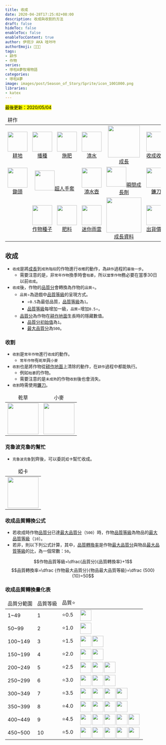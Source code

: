 ```yaml
---
title: 收成
date: 2020-04-28T17:25:02+08:00
description: 收成與收割的方法
draft: false
hideToc: false
enableToc: false
enableTocContent: true
author: 伊琉沙 AKA 哇咔咔
authorEmoji: 👩🏿‍🚀
tags: 
- 耕作
- 作物
series:
- 哆啦A夢牧場物語
categories:
- 哆啦A夢
image: images/post/Season_of_Story/Sprite/icon_1001000.png
libraries:
- katex
---
```

<mark>最後更新：2020/05/04</mark>

<table>
    <thead>
        <tr>
            <td colspan="10">耕作</td>        
        </tr>
    </thead>
    <tr>
        <td align="center"><a href="../doraemon-story-crop-part1"><img width="64px" src= "/images/post/Season_of_Story/Sprite/ground_90310000.png">耕地</a></td>
        <td align="center"><a href="../doraemon-story-crop-part2"><img width="64px" src= "/images/post/Season_of_Story/Sprite/ground_90310010.png">播種</a></td>
        <td align="center"><a href="../doraemon-story-crop-part3"><img width="64px" src= "/images/post/Season_of_Story/Sprite/ground_90310020.png">施肥</a></td>
        <td align="center"><a href="../doraemon-story-crop-part4"><img width="64px" src= "/images/post/Season_of_Story/Sprite/ground_90310021.png">澆水</a></td>        
        <td align="center"><a href="../doraemon-story-crop-part5"><img width="103px" src= "/images/post/Season_of_Story/Sprite/Crop_90120602.png">成長</a></td>
        <td align="center"><a href="../doraemon-story-crop-part6"><img width="64px" src= "/images/post/Season_of_Story/Sprite/icon_1001030.png">收成收割</a></td>
        <td align="center"><a href="../#溫室種植"><img width="64px" src= "/images/post/Season_of_Story/Texture2D/tex_bg_1230_020.png">溫室種植</a></td>
    </tr>
    <tr>
        <td align="center"><a href="../doraemon-story-tool-hoe"><img width="64px" src= "/images/post/Season_of_Story/Sprite/icon_1001005.png">鋤頭</a></td>
        <td align="center" colspan="2"><a href="../doraemon-story-secret-gadget-farming/#超人手套"><img width="64px" src= "/images/post/Season_of_Story/Sprite/icon_1002130.png">超人手套</a></td>
        <td align="center"><a href="../doraemon-story-tool-watering-can"><img width="64px" src= "/images/post/Season_of_Story/Sprite/icon_1001025.png">澆水壺</a></td>
        <td align="center"><a href="../doraemon-story-secret-gadget-farming/#瞬間成長劑"><img width="64px" src= "/images/post/Season_of_Story/Sprite/icon_1104080.png">瞬間成長劑</a></td>
        <td align="center"><a href="../doraemon-story-tool-scythe"><img width="64px" src= "/images/post/Season_of_Story/Sprite/icon_1001035.png">鐮刀</a></td>
        <td align="center"><a href="../doraemon-story-secret-gadget-farming/#季節罐頭"><img width="64px" src= "/images/post/Season_of_Story/Sprite/icon_1104000.png">季節罐頭</a></td>
    </tr>
    <tr>
        <td></td>
        <td align="center"><a href="../doraemon-story-shop-20700-knick-knacks-general-store/#作物種子"><img width="64px" src= "/images/post/Season_of_Story/Sprite/icon_2000501.png">作物種子</a></td>
        <td align="center"><a href="../doraemon-story-shop-20700-knick-knacks-general-store/#肥料"><img width="64px" src= "/images/post/Season_of_Story/Sprite/icon_1103001.png">肥料</a></td>
        <td align="center"><a href="../doraemon-story-secret-gadget-farming/#迷你雨雲"><img width="64px" src= "/images/post/Season_of_Story/Sprite/icon_7063010.png">迷你雨雲</a></td>
        <td align="center"><a href="../doraemon-story-crop-grow"><img width="113px" src= "/images/post/Season_of_Story/Sprite/Crop_90110405.png">成長資料</a></td>
        <td align="center"><a href="../doraemon-story-shipping-prices-crops"><img width="64px" src= "/images/post/Season_of_Story/Sprite/icon_3000205.png">出貨價格</a></td>
        <td></td>
    </tr>
</table>

## 收成
+ `收成`是將[成長](../doraemon-story-crop-part5)到`成熟階段`的作物進行`收穫`的動作，為`耕作`過程的`最後一步`。
    + 需要注意的是，非`常年作物`換季時會`枯萎`，所以`當季作物`務必要在當季30日以前`收成`。
+ `收成`後，作物的[品質分](../doraemon-story-mod-crop/#品質分)會轉換為作物的`品質⭐️`。
    + `品質⭐️`為遊戲中[品質等級](../doraemon-story-mod-item/#品質等級)的呈現方式。
        + `⭐️0.5`為最低品質，[品質等級](../doraemon-story-mod-item/#品質等級)為`1`。
        + [品質等級](../doraemon-story-mod-item/#品質等級)每增加一級，`品質⭐️`增加`0.5⭐️`。
    + [品質分](../doraemon-story-mod-crop/#品質分)為作物在[耕作地面](../doraemon-story-mod-ground/#耕作地面)生長時的隱藏數值。
        + [品質分初始值](../doraemon-story-mod-crop/#作物模板)為`1`。
        + [最大品質分](../doraemon-story-mod-crop/#最大品質分)為`500`。

### 收割
+ `收割`是`常年作物`進行`收成`的動作。
    + `常年作物`有`乾草`與`小麥`
+ `收割`也是將作物從[耕作地面](../doraemon-story-mod-ground/#耕作地面)上清除的動作，在`耕作`過程中都能執行。
    + 例如`枯萎`的作物。
    + 需要注意的是`未成熟`的作物`收割`後也會消失。
+ `收割`時需使用[鐮刀](../doraemon-story-crop-part6/#鐮刀)。

<table>
    <thead>
        <tr>
            <td align="center">乾草</td>
            <td align="center">小麥</td>
        </tr>
    </thead>
    <tr>
        <td align="center"><img width="100px" src= "/images/post/Season_of_Story/Sprite/Crop_90150003.png"></td>
        <td align="center"><img width="100px" src= "/images/post/Season_of_Story/Sprite/Crop_90150103.png"></td>
    </tr>
</table>

### 克魯波克魯的幫忙
+ `克魯波克魯`到齊後，可以委託`婭卡`幫忙收成。

<table>
    <thead>
        <tr>
            <td align="center">婭卡</td>
        </tr>
    </thead>
    <tr>
        <td align="center"><img width="100px" src= "/images/post/Season_of_Story/Sprite/icon_201041260.png"></td>
    </tr>
</table>

### 收成品質轉換公式
+ 若收成時作物[品質分](../doraemon-story-mod-crop/#品質分)已達[最大品質分](../doraemon-story-mod-crop/#最大品質分)（`500`）時，作物[品質等級](../doraemon-story-mod-crop/#品質等級)為物品的[最大品質等級](../doraemon-story-mod-item/#最大品質等級)（`10`）。
+ 若非，則以下列公式計算，其中，[品質轉換率](../doraemon-story-mod-crop/#品質轉換率)是作物[最大品質分](../doraemon-story-mod-crop/#最大品質分)與物品[最大品質等級](../doraemon-story-mod-item/#最大品質等級)的比，為一個常數：`50`。

$$作物品質等級=\dfrac{品質分}{品質轉換率}+1$$
$$品質轉換率=\dfrac {作物最大品質分}{物品最大品質等級}=\dfrac {500}{10}=50$$

### 收成品質轉換量化表
<table>
    <thead>
        <tr>
            <td>品質分範圍</td>
            <td>品質等級</td>
            <td>品質⭐️</td>
            <td></td>
        </tr>
    </thead>
    <tbody>
        <tr>
            <td>1~49</td>
            <td>1</td>
            <td>⭐️0.5</td>
            <td><img align="left" width="36px" src= "/images/post/Icon_Star_Half.png"></td>
        </tr>
        <tr>
            <td>50~99</td>
            <td>2</td>
            <td>⭐️1.0</td>
            <td><img align="left" width="36px" src= "/images/post/Icon_Star_Full.png"></td>
        </tr>
        <tr>
            <td>100~149</td>
            <td>3</td>
            <td>⭐️1.5</td>
            <td><img align="left" width="36px" src= "/images/post/Icon_Star_Full.png"><img align="left" width="36px" src= "/images/post/Icon_Star_Half.png"></td>
        </tr>
        <tr>
            <td>150~199</td>
            <td>4</td>
            <td>⭐️2.0</td>
            <td><img align="left" width="36px" src= "/images/post/Icon_Star_Full.png"><img align="left" width="36px" src= "/images/post/Icon_Star_Full.png"></td>
        </tr>
        <tr>
            <td>200~249</td>
            <td>5</td>
            <td>⭐️2.5</td>
            <td><img align="left" width="36px" src= "/images/post/Icon_Star_Full.png"><img align="left" width="36px" src= "/images/post/Icon_Star_Full.png"><img align="left" width="36px" src= "/images/post/Icon_Star_Half.png"></td>
        </tr>
        <tr>
            <td>250~299</td>
            <td>6</td>
            <td>⭐️3.0</td>
            <td><img align="left" width="36px" src= "/images/post/Icon_Star_Full.png"><img align="left" width="36px" src= "/images/post/Icon_Star_Full.png"><img align="left" width="36px" src= "/images/post/Icon_Star_Full.png"></td>
        </tr>
        <tr>
            <td>300~349</td>
            <td>7</td>
            <td>⭐️3.5</td>
            <td><img align="left" width="36px" src= "/images/post/Icon_Star_Full.png"><img align="left" width="36px" src= "/images/post/Icon_Star_Full.png"><img align="left" width="36px" src= "/images/post/Icon_Star_Full.png"><img align="left" width="36px" src= "/images/post/Icon_Star_Half.png"></td>
        </tr>
        <tr>
            <td>350~399</td>
            <td>8</td>
            <td>⭐️4.0</td>
            <td><img align="left" width="36px" src= "/images/post/Icon_Star_Full.png"><img align="left" width="36px" src= "/images/post/Icon_Star_Full.png"><img align="left" width="36px" src= "/images/post/Icon_Star_Full.png"><img align="left" width="36px" src= "/images/post/Icon_Star_Full.png"></td>
        </tr>
        <tr>
            <td>400~449</td>
            <td>9</td>
            <td>⭐️4.5</td>
            <td><img align="left" width="36px" src= "/images/post/Icon_Star_Full.png"><img align="left" width="36px" src= "/images/post/Icon_Star_Full.png"><img align="left" width="36px" src= "/images/post/Icon_Star_Full.png"><img align="left" width="36px" src= "/images/post/Icon_Star_Full.png"><img align="left" width="36px" src= "/images/post/Icon_Star_Half.png"></td>
        </tr>
        <tr>
            <td>450~500</td>
            <td>10</td>
            <td>⭐️5.0</td>
            <td><img align="left" width="36px" src= "/images/post/Icon_Star_Full.png"><img align="left" width="36px" src= "/images/post/Icon_Star_Full.png"><img align="left" width="36px" src= "/images/post/Icon_Star_Full.png"><img align="left" width="36px" src= "/images/post/Icon_Star_Full.png"><img align="left" width="36px" src= "/images/post/Icon_Star_Full.png"></td>
        </tr>
    </tbody>
</table>